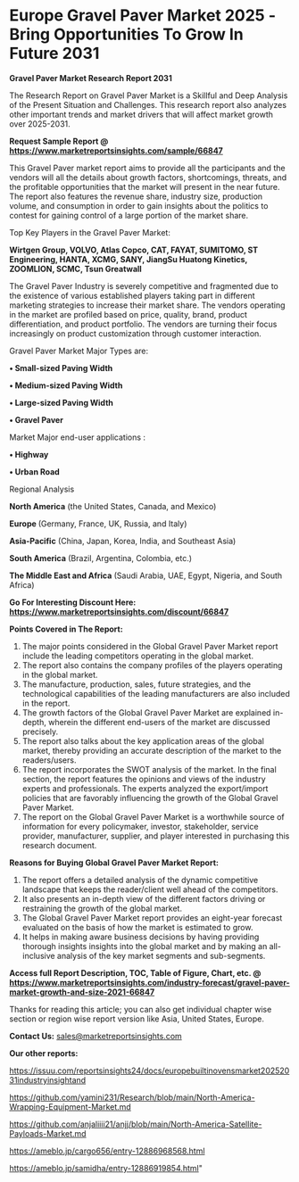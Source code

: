# Europe Gravel Paver Market 2025 -Bring Opportunities To Grow In Future 2031

<strong>Gravel Paver Market Research Report 2031</strong>

The Research Report on Gravel Paver Market is a Skillful and Deep Analysis of the Present Situation and Challenges. This research report also analyzes other important trends and market drivers that will affect market growth over 2025-2031.

<strong>Request Sample Report @ <a href=https://www.marketreportsinsights.com/sample/66847>https://www.marketreportsinsights.com/sample/66847</a></strong>

This Gravel Paver market report aims to provide all the participants and the vendors will all the details about growth factors, shortcomings, threats, and the profitable opportunities that the market will present in the near future. The report also features the revenue share, industry size, production volume, and consumption in order to gain insights about the politics to contest for gaining control of a large portion of the market share.

Top Key Players in the Gravel Paver Market:

<strong>Wirtgen Group, VOLVO, Atlas Copco, CAT, FAYAT, SUMITOMO, ST Engineering, HANTA, XCMG, SANY, JiangSu Huatong Kinetics, ZOOMLION, SCMC, Tsun Greatwall</strong>

The Gravel Paver Industry is severely competitive and fragmented due to the existence of various established players taking part in different marketing strategies to increase their market share. The vendors operating in the market are profiled based on price, quality, brand, product differentiation, and product portfolio. The vendors are turning their focus increasingly on product customization through customer interaction.

Gravel Paver Market Major Types are:

<strong>• Small-sized Paving Width

• Medium-sized Paving Width

• Large-sized Paving Width

• Gravel Paver</strong>

Market Major end-user applications :

<strong>• Highway

• Urban Road</strong>

Regional Analysis

</u><strong><b>North America</b></strong> (the United States, Canada, and Mexico)

<strong><b>Europe </b></strong>(Germany, France, UK, Russia, and Italy)

<strong><b>Asia-Pacific</b></strong> (China, Japan, Korea, India, and Southeast Asia)

<strong><b>South America</b></strong> (Brazil, Argentina, Colombia, etc.)

<strong><b>The Middle East and Africa</b></strong> (Saudi Arabia, UAE, Egypt, Nigeria, and South Africa)

<strong>Go For Interesting Discount Here: <a href=https://www.marketreportsinsights.com/discount/66847>https://www.marketreportsinsights.com/discount/66847</a></strong>

<strong>Points Covered in The Report:</strong>
<ol>
  <li>The major points considered in the Global Gravel Paver Market report include the leading competitors operating in the global market.</li>
  <li>The report also contains the company profiles of the players operating in the global market.</li>
  <li>The manufacture, production, sales, future strategies, and the technological capabilities of the leading manufacturers are also included in the report.</li>
  <li>The growth factors of the Global Gravel Paver Market are explained in-depth, wherein the different end-users of the market are discussed precisely.</li>
  <li>The report also talks about the key application areas of the global market, thereby providing an accurate description of the market to the readers/users.</li>
  <li>The report incorporates the SWOT analysis of the market. In the final section, the report features the opinions and views of the industry experts and professionals. The experts analyzed the export/import policies that are favorably influencing the growth of the Global Gravel Paver Market.</li>
  <li>The report on the Global Gravel Paver Market is a worthwhile source of information for every policymaker, investor, stakeholder, service provider, manufacturer, supplier, and player interested in purchasing this research document.</li>
</ol>
<strong>Reasons for Buying Global Gravel Paver Market Report:</strong>

<ol>
  <li>The report offers a detailed analysis of the dynamic competitive landscape that keeps the reader/client well ahead of the competitors.</li>
  <li>It also presents an in-depth view of the different factors driving or restraining the growth of the global market.</li>
  <li>The Global Gravel Paver Market report provides an eight-year forecast evaluated on the basis of how the market is estimated to grow.</li>
  <li>It helps in making aware business decisions by having providing thorough insights insights into the global market and by making an all-inclusive analysis of the key market segments and sub-segments.</li>
</ol>
<strong>Access full Report Description, TOC, Table of Figure, Chart, etc. @ <a href=https://www.marketreportsinsights.com/industry-forecast/gravel-paver-market-growth-and-size-2021-66847>https://www.marketreportsinsights.com/industry-forecast/gravel-paver-market-growth-and-size-2021-66847</a></strong>


Thanks for reading this article; you can also get individual chapter wise section or region wise report version like Asia, United States, Europe.

<strong>Contact Us:</strong>
sales@marketreportsinsights.com

<strong>Our other reports:</strong>

<a href=https://issuu.com/reportsinsights24/docs/europebuiltinovensmarket20252031industryinsightand>https://issuu.com/reportsinsights24/docs/europebuiltinovensmarket20252031industryinsightand</a>

<a href=https://github.com/yamini231/Research/blob/main/North-America-Wrapping-Equipment-Market.md>https://github.com/yamini231/Research/blob/main/North-America-Wrapping-Equipment-Market.md</a>

<a href=https://github.com/anjaliiii21/anjj/blob/main/North-America-Satellite-Payloads-Market.md>https://github.com/anjaliiii21/anjj/blob/main/North-America-Satellite-Payloads-Market.md</a>

<a href=https://ameblo.jp/cargo656/entry-12886968568.html>https://ameblo.jp/cargo656/entry-12886968568.html</a>

<a href=https://ameblo.jp/samidha/entry-12886919854.html>https://ameblo.jp/samidha/entry-12886919854.html</a>"
